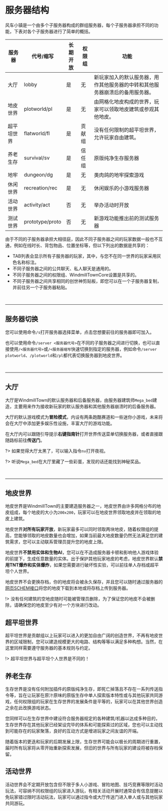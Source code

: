 # 服务器结构

风车小镇是一个由多个子服务器构成的群组服务器，每个子服务器承担不同的功能，下表对各个子服务器进行了简单的概括。

| 服务器   | 代号/缩写           | 长期开放 | 权限组 | 功能                                     |
| ----- | --------------- | ---- | --- | -------------------------------------- |
| 大厅    | lobby           | 是    | 无   | 新玩家加入的默认服务器，用作其他服务器的中转和其他服务器崩溃后的备用服务器。 |
| 地皮世界  | plotworld/pl    | 是    | 无   | 由网格化地皮构成的世界，玩家可以领取地皮建筑或参观其他地皮。         |
| 超平坦世界 | flatworld/fl    | 是    | 贡献组 | 没有任何限制的超平坦世界，允许玩家自由建筑。                 |
| 养老生存  | survival/sv     | 是    | 信任组 | 原版纯净生存服务器                              |
| 地牢    | dungeon/dg      | 是    | 无   | 类肉鸽的地牢探索游戏                             |
| 休闲世界  | recreation/rec  | 是    | 无   | 休闲娱乐的小游戏服务器                            |
| 活动世界  | activity/act    | 否    | 无   | 举办活动时开放                                |
| 测试世界  | prototype/proto | 否    | 无   | 新游戏功能推出前的测试服务器                         |



由于不同的子服务器承担大相径庭，因此不同子服务器之间的玩家数据一般也不互通，例如在线时长、背包物品、位置坐标等，但以下列出的数据是共享的：

* TAB列表会显示所有子服务器的玩家，其中，与您不在同一世界的玩家采用灰色名称标注。
* 不同子服务器之间的公共聊天、私人聊天是通用的。
* 不同子服务器之间的权限组、WindmillTownCore设置是共享的。
* 不同子服务器之间共享相同的创世神剪贴板，即您可以在一个子服务器复制，并前往另一个子服务器粘贴。

<br/>

****

## 服务器切换

您可以使用命令`/s`打开服务器选择菜单，点击您想要前往的服务器即可加入。

也可以使用命令`/server <服务器代号>`在不同的子服务器之间进行切换，也可以直接使用`/<服务器代号>`或`/<服务器缩写`快速切换到指定的服务器，例如命令`/server plotworld`、`/plotworld`和`/pl`都代表切换服务器到地皮世界。

<br/>

****

## 大厅

大厅是WindmillTown的默认服务器和后备服务器，由服务器建筑师`Mega_bed`建造，主要用来作为接收新玩家的默认服务器和其他服务器崩溃时的后备服务器。

大厅的默认游戏模式为**冒险模式**，内设有两条跑酷赛道和一些迷你小游戏，未来将会在大厅中添加更多娱乐性设施，丰富大厅的游戏功能。

在大厅内可以跟随引导提示**右键指南针**打开世界传送菜单切换服务器，或者直接跟随路标前往**传送门**。

?> 如果觉得大厅太黑了，可以输入指令`nv`打开夜视。

?> 听说`Mega_bed`在大厅里藏了一些彩蛋，发现的话还能找到神秘奖品。

<br/>

****

## 

## 地皮世界

地皮世界是WindmillTown的主要建造服务器之一，地皮世界由许多网格分布的地皮组成，每个地皮的大小为`200x200`，玩家可以在地皮世界领取地皮并在领取的地皮上建筑。

地皮世界**对所有玩家开放**，新玩家最多可以同时领取两块地皮，随着权限组的提高，您能够领取的地皮数量也会增加，如果当前最大地皮数量仍然无法满足您的建筑需求，您可以主动联系管理员提升您的地皮上限。

地皮世界**不禁用实体和生物AI**，您可以在不造成服务器卡顿和影响他人游戏体验的前提下，生成任意数量的实体。出于保护其他玩家地皮的考虑，地皮世界默认**禁用TNT爆炸和实体爆炸**，如果您需要进行破坏性实验，可以前往单人存档或超平坦个人世界。

地皮世界不会更换存档，你的地皮将会被永久保存，并且您可以随时通过服务器的[网页SCHEM接口](https://schem.windmilltown.net/)将您的地皮下载到本地或将存档上传到服务器。

!> 没有任何建筑的空地皮随时可能被管理员删除，为了保证您的地皮不会被删除，请确保您的地皮至少有对一个方块进行改动。





## 超平坦世界

超平坦世界是贡献组以上玩家可以进入的更加自由广阔的创造世界，不再有地皮世界的区域限制，您可以建造规模更大的电路、结构等等以满足多种构想。当然，在这里同样需要遵守服务器的基本规则与约定。

!> 超平坦世界与超平坦个人世界是不同的！





## 养老生存

生存世界是没有任何附加插件的原版纯净生存，即死亡掉落且不存在一系列传送指令等，旨在让玩家在原汁原味的原版生存中单人探索版本特性或与其他玩家共同游戏，任何权限组的玩家在生存世界的发展条件是平等的，玩家可以在其他世界创造之余在此改换游戏状态。

您同样可以在生存世界中建设符合服务器规定的各种建筑/机器以达成多种目的，生存世界存在其他玩家已经架设完毕的体系和可能探索过的区域，您也可以主动找到可能存在的玩家聚落，良好的互动方式是增进玩家之间友谊的开端。

随着版本的更迭和玩家的后期发展上限，生存世界可能会以极长的周期进行重置，届时所有玩家将从零开始重新探索发展，但旧的世界与所有玩家的建设将被存档保留。





## 活动世界

活动世界会不定期开放包含但不限于多人小游戏、冒险地图、技巧竞赛等限时活动玩法，可容纳不同权限组的玩家进入游玩，有相关活动开展时通常会有信息提醒以免玩家错过限时活动玩法，玩家可以通过指令或大厅传送门进入单人或与其他玩家共同游玩。
